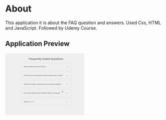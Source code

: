 # About

This application it is about the FAQ question and answers. Used Css, HTML and JavaScript.
Followed by Udemy Course.

## Application Preview
![gif preview](assets/faq.gif)